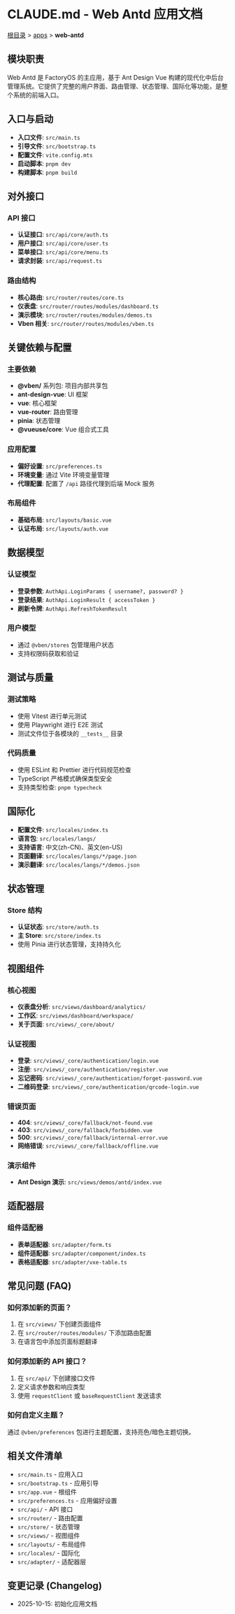 # CLAUDE.md - Web Antd 应用文档

[根目录](../../../CLAUDE.md) > [apps](../../) > **web-antd**

## 模块职责

Web Antd 是 FactoryOS 的主应用，基于 Ant Design Vue 构建的现代化中后台管理系统。它提供了完整的用户界面、路由管理、状态管理、国际化等功能，是整个系统的前端入口。

## 入口与启动

- **入口文件**: `src/main.ts`
- **引导文件**: `src/bootstrap.ts`
- **配置文件**: `vite.config.mts`
- **启动脚本**: `pnpm dev`
- **构建脚本**: `pnpm build`

## 对外接口

### API 接口

- **认证接口**: `src/api/core/auth.ts`
- **用户接口**: `src/api/core/user.ts`
- **菜单接口**: `src/api/core/menu.ts`
- **请求封装**: `src/api/request.ts`

### 路由结构

- **核心路由**: `src/router/routes/core.ts`
- **仪表盘**: `src/router/routes/modules/dashboard.ts`
- **演示模块**: `src/router/routes/modules/demos.ts`
- **Vben 相关**: `src/router/routes/modules/vben.ts`

## 关键依赖与配置

### 主要依赖

- **@vben/** 系列包: 项目内部共享包
- **ant-design-vue**: UI 框架
- **vue**: 核心框架
- **vue-router**: 路由管理
- **pinia**: 状态管理
- **@vueuse/core**: Vue 组合式工具

### 应用配置

- **偏好设置**: `src/preferences.ts`
- **环境变量**: 通过 Vite 环境变量管理
- **代理配置**: 配置了 `/api` 路径代理到后端 Mock 服务

### 布局组件

- **基础布局**: `src/layouts/basic.vue`
- **认证布局**: `src/layouts/auth.vue`

## 数据模型

### 认证模型

- **登录参数**: `AuthApi.LoginParams { username?, password? }`
- **登录结果**: `AuthApi.LoginResult { accessToken }`
- **刷新令牌**: `AuthApi.RefreshTokenResult`

### 用户模型

- 通过 `@vben/stores` 包管理用户状态
- 支持权限码获取和验证

## 测试与质量

### 测试策略

- 使用 Vitest 进行单元测试
- 使用 Playwright 进行 E2E 测试
- 测试文件位于各模块的 `__tests__` 目录

### 代码质量

- 使用 ESLint 和 Prettier 进行代码规范检查
- TypeScript 严格模式确保类型安全
- 支持类型检查: `pnpm typecheck`

## 国际化

- **配置文件**: `src/locales/index.ts`
- **语言包**: `src/locales/langs/`
- **支持语言**: 中文(zh-CN)、英文(en-US)
- **页面翻译**: `src/locales/langs/*/page.json`
- **演示翻译**: `src/locales/langs/*/demos.json`

## 状态管理

### Store 结构

- **认证状态**: `src/store/auth.ts`
- **主 Store**: `src/store/index.ts`
- 使用 Pinia 进行状态管理，支持持久化

## 视图组件

### 核心视图

- **仪表盘分析**: `src/views/dashboard/analytics/`
- **工作区**: `src/views/dashboard/workspace/`
- **关于页面**: `src/views/_core/about/`

### 认证视图

- **登录**: `src/views/_core/authentication/login.vue`
- **注册**: `src/views/_core/authentication/register.vue`
- **忘记密码**: `src/views/_core/authentication/forget-password.vue`
- **二维码登录**: `src/views/_core/authentication/qrcode-login.vue`

### 错误页面

- **404**: `src/views/_core/fallback/not-found.vue`
- **403**: `src/views/_core/fallback/forbidden.vue`
- **500**: `src/views/_core/fallback/internal-error.vue`
- **网络错误**: `src/views/_core/fallback/offline.vue`

### 演示组件

- **Ant Design 演示**: `src/views/demos/antd/index.vue`

## 适配器层

### 组件适配器

- **表单适配器**: `src/adapter/form.ts`
- **组件适配器**: `src/adapter/component/index.ts`
- **表格适配器**: `src/adapter/vxe-table.ts`

## 常见问题 (FAQ)

### 如何添加新的页面？

1. 在 `src/views/` 下创建页面组件
2. 在 `src/router/routes/modules/` 下添加路由配置
3. 在语言包中添加页面标题翻译

### 如何添加新的 API 接口？

1. 在 `src/api/` 下创建接口文件
2. 定义请求参数和响应类型
3. 使用 `requestClient` 或 `baseRequestClient` 发送请求

### 如何自定义主题？

通过 `@vben/preferences` 包进行主题配置，支持亮色/暗色主题切换。

## 相关文件清单

- `src/main.ts` - 应用入口
- `src/bootstrap.ts` - 应用引导
- `src/app.vue` - 根组件
- `src/preferences.ts` - 应用偏好设置
- `src/api/` - API 接口
- `src/router/` - 路由配置
- `src/store/` - 状态管理
- `src/views/` - 视图组件
- `src/layouts/` - 布局组件
- `src/locales/` - 国际化
- `src/adapter/` - 适配器层

## 变更记录 (Changelog)

- 2025-10-15: 初始化应用文档
